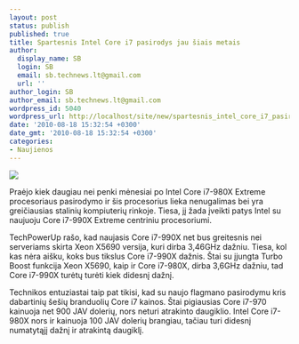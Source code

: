 ```yaml
---
layout: post
status: publish
published: true
title: Spartesnis Intel Core i7 pasirodys jau šiais metais
author:
  display_name: SB
  login: SB
  email: sb.technews.lt@gmail.com
  url: ''
author_login: SB
author_email: sb.technews.lt@gmail.com
wordpress_id: 5040
wordpress_url: http://localhost/site/new/spartesnis_intel_core_i7_pasirodys_jau_siais_metais/
date: '2010-08-18 15:32:54 +0300'
date_gmt: '2010-08-18 15:32:54 +0300'
categories:
- Naujienos
---
```

<div class="imgright"><img src="http://t1.gstatic.com/images?q=tbn:s8IhywNKkeEBoM:http://diginewsdigest.com/en/images/stories/diginews/04.01.10/Intel-core-i7-logo.jpg"  /></div>
<p>Praėjo kiek daugiau nei penki mėnesiai po Intel Core i7-980X Extreme procesoriaus pasirodymo ir šis procesorius lieka nenugalimas bei yra greičiausias stalinių kompiuterių rinkoje. Tiesa, jį žada įveikti patys Intel su naujuoju Core i7-990X Extreme centriniu procesoriumi.</p>
<p>TechPowerUp rašo, kad naujasis Core i7-990X net bus greitesnis nei serveriams skirta Xeon X5690 versija, kuri dirba 3,46GHz dažniu. Tiesa, kol kas nėra aišku, koks bus tikslus Core i7-990X dažnis. Štai su įjungta Turbo Boost funkcija Xeon X5690, kaip ir Core i7-980X, dirba 3,6GHz dažniu, tad Core i7-990X turėtų turėti kiek didesnį dažnį.</p>
<p>Technikos entuziastai taip pat tikisi, kad su naujo flagmano pasirodymu kris dabartinių šešių branduolių Core i7 kainos. Štai pigiausias Core i7-970 kainuoja net 900 JAV dolerių, nors neturi atrakinto daugiklio. Intel Core i7-980X nors ir kainuoja 100 JAV dolerių brangiau, tačiau turi didesnį numatytąjį dažnį ir atrakintą daugiklį.<br /></p>
